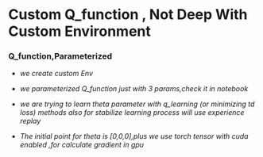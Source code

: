 # Custom Q_function , Not Deep With Custom Environment

### Q_function,Parameterized

- *we create custom Env*

- *we parameterized Q_function just with 3 params,check it in notebook*

- *we are trying to learn theta parameter with q_learning (or minimizing td loss) methods also for stabilize learning process will use experience replay*

- *The initial point for theta is [0,0,0],plus we use torch tensor with cuda enabled ,for calculate gradient in gpu* 
